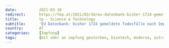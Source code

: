 ```yaml
---
date:          2021-03-10
redirect:      https://tkp.at/2021/03/10/eu-datenbank-bisher-1724-gemeldete-todesfaelle-nach-impfungen/
title:         tp - Science & Technology
subtitle:      'EU Datenbank: bisher 1724 gemeldete Todesfälle nach Impfungen'
country:       AT
categories:    [Impfung]
tags:          [mit oder an impfung gestorben, biontech, moderna, astrazeneca]
---
```

